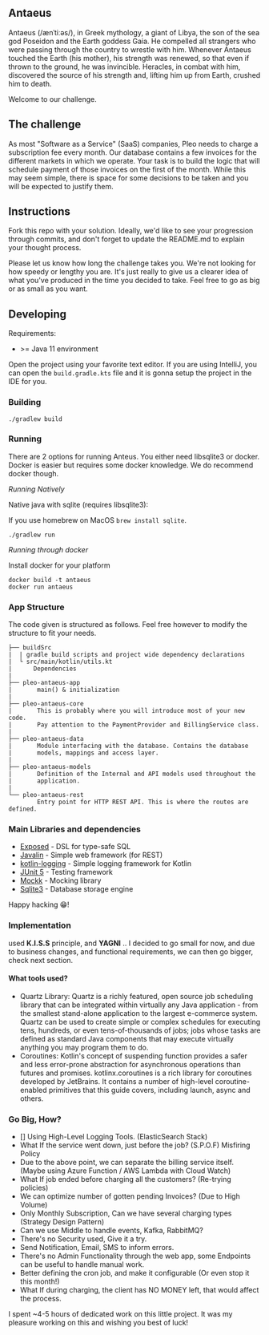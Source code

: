 ## Antaeus

Antaeus (/ænˈtiːəs/), in Greek mythology, a giant of Libya, the son of the sea god Poseidon and the Earth goddess Gaia. He compelled all strangers who were passing through the country to wrestle with him. Whenever Antaeus touched the Earth (his mother), his strength was renewed, so that even if thrown to the ground, he was invincible. Heracles, in combat with him, discovered the source of his strength and, lifting him up from Earth, crushed him to death.

Welcome to our challenge.

## The challenge

As most "Software as a Service" (SaaS) companies, Pleo needs to charge a subscription fee every month. Our database contains a few invoices for the different markets in which we operate. Your task is to build the logic that will schedule payment of those invoices on the first of the month. While this may seem simple, there is space for some decisions to be taken and you will be expected to justify them.

## Instructions

Fork this repo with your solution. Ideally, we'd like to see your progression through commits, and don't forget to update the README.md to explain your thought process.

Please let us know how long the challenge takes you. We're not looking for how speedy or lengthy you are. It's just really to give us a clearer idea of what you've produced in the time you decided to take. Feel free to go as big or as small as you want.

## Developing

Requirements:
- \>= Java 11 environment

Open the project using your favorite text editor. If you are using IntelliJ, you can open the `build.gradle.kts` file and it is gonna setup the project in the IDE for you.

### Building

```
./gradlew build
```

### Running

There are 2 options for running Anteus. You either need libsqlite3 or docker. Docker is easier but requires some docker knowledge. We do recommend docker though.

*Running Natively*

Native java with sqlite (requires libsqlite3):

If you use homebrew on MacOS `brew install sqlite`.

```
./gradlew run
```

*Running through docker*

Install docker for your platform

```
docker build -t antaeus
docker run antaeus
```

### App Structure
The code given is structured as follows. Feel free however to modify the structure to fit your needs.
```
├── buildSrc
|  | gradle build scripts and project wide dependency declarations
|  └ src/main/kotlin/utils.kt 
|      Dependencies
|
├── pleo-antaeus-app
|       main() & initialization
|
├── pleo-antaeus-core
|       This is probably where you will introduce most of your new code.
|       Pay attention to the PaymentProvider and BillingService class.
|
├── pleo-antaeus-data
|       Module interfacing with the database. Contains the database 
|       models, mappings and access layer.
|
├── pleo-antaeus-models
|       Definition of the Internal and API models used throughout the
|       application.
|
└── pleo-antaeus-rest
        Entry point for HTTP REST API. This is where the routes are defined.
```

### Main Libraries and dependencies
* [Exposed](https://github.com/JetBrains/Exposed) - DSL for type-safe SQL
* [Javalin](https://javalin.io/) - Simple web framework (for REST)
* [kotlin-logging](https://github.com/MicroUtils/kotlin-logging) - Simple logging framework for Kotlin
* [JUnit 5](https://junit.org/junit5/) - Testing framework
* [Mockk](https://mockk.io/) - Mocking library
* [Sqlite3](https://sqlite.org/index.html) - Database storage engine

Happy hacking 😁!

### Implementation
used **K.I.S.S** principle, and **YAGNI** .. I decided to go small for now, and due to business changes, and functional requirements, we can then go bigger, check next section.

#### What tools used?
- Quartz Library: Quartz is a richly featured, open source job scheduling library that can be integrated within virtually any Java application - from the smallest stand-alone application to the largest e-commerce system. Quartz can be used to create simple or complex schedules for executing tens, hundreds, or even tens-of-thousands of jobs; jobs whose tasks are defined as standard Java components that may execute virtually anything you may program them to do.
- Coroutines: Kotlin's concept of suspending function provides a safer and less error-prone abstraction for asynchronous operations than futures and promises. kotlinx.coroutines is a rich library for coroutines developed by JetBrains. It contains a number of high-level coroutine-enabled primitives that this guide covers, including launch, async and others.


### Go Big, How?
- [] Using High-Level Logging Tools. (ElasticSearch Stack)
- What If the service went down, just before the job? (S.P.O.F) Misfiring Policy
- Due to the above point, we can separate the billing service itself. (Maybe using Azure Function / AWS Lambda with Cloud Watch) 
- What If job ended before charging all the customers? (Re-trying policies)
- We can optimize number of gotten pending Invoices? (Due to High Volume)
- Only Monthly Subscription, Can we have several charging types (Strategy Design Pattern)
- Can we use Middle to handle events, Kafka, RabbitMQ?
- There's no Security used, Give it a try.
- Send Notification, Email, SMS to inform errors.
- There's no Admin Functionality through the web app, some Endpoints can be useful to handle manual work.
- Better defining the cron job, and make it configurable (Or even stop it this month!)
- What If during charging, the client has NO MONEY left, that would affect the process.

I spent ~4-5 hours of dedicated work on  this little project.
It was my pleasure working on this and wishing you best of luck!